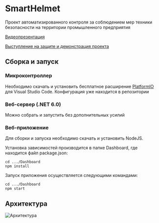 # SmartHelmet
Проект автоматизированного контроля за соблюдением мер техники безопасности на территории промышленного предприятия

[Видеопрезентация](https://github.com/XaPoHbomj/SmartHelmet/raw/master/SmartHelmet.mp4 "Описание проекта")

[Выступление на защите и демонстрация проекта](https://disk.yandex.com/i/0TxKyO8ykgEsxA "Live-презентация проекта")

## Сборка и запуск
### Микроконтроллер
Необходимо скачать и установить бесплатное расширение [PlatformIO](https://github.com/platformio "PlatformIO") для Visual Studio Code. Конфигурация уже находится в репозитории

### Веб-сервер (.NET 6.0)
Можно собрать и запустить без дополнительных усилий

### Веб-приложение
Для сборки и запуска необходимо скачать и установить NodeJS.

Установка зависимостей производится в папке Dashboard, где находится файл package.json:
```shell
cd .../Dashboard
npm install
```

Запуск приложения осуществляется следующими командами:
```shell
cd .../Dashboard
npm start
```

## Архитектура
![Архитектура](https://i.imgur.com/Zyma83u.png "Архитектура")

